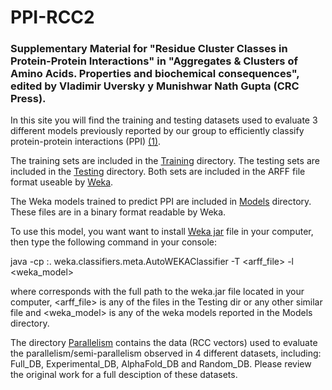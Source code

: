 # PPI-RCC2
<h3>Supplementary Material for "Residue Cluster Classes in Protein-Protein Interactions" in "Aggregates &amp; Clusters of Amino Acids. Properties and biochemical consequences", edited by Vladimir Uversky y Munishwar Nath Gupta (CRC Press).</h3>

In this site you will find the training and testing datasets used to evaluate 3 different models previously reported by our group to efficiently classify protein-protein interactions (PPI) <a href="https://pubmed.ncbi.nlm.nih.gov/32640745/">(1)</a>.

The training sets are included in the <a href="https://github.com/gdelrioifc/PPI-RCC2/tree/main/Training">Training</a> directory. The testing sets are included in the <a href="https://github.com/gdelrioifc/PPI-RCC2/tree/main/Testing">Testing</a> directory. Both sets are included in the ARFF file format useable by <a href="https://ml.cms.waikato.ac.nz/weka/">Weka</a>.

The Weka models trained to predict PPI are included in <a href="https://github.com/gdelrioifc/PPI-RCC2/tree/main/Models">Models</a> directory. These files are in a binary format readable by Weka.

To use this model, you want want to install <a href="https://waikato.github.io/weka-wiki/downloading_weka/">Weka jar</a> file in your computer, then type the following command in your console:

java -cp <weka-jar>:. weka.classifiers.meta.AutoWEKAClassifier -T <arff_file> -l <weka_model>

where <weka-jar> corresponds with the full path to the weka.jar file located in your computer, <arff_file> is any of the files in the Testing dir or any other similar file and <weka_model> is any of the weka models reported in the Models directory.

The directory <a href="https://github.com/gdelrioifc/PPI-RCC2/tree/main/Parallelism">Parallelism</a> contains the data (RCC vectors) used to evaluate the parallelism/semi-parallelism observed in 4 different datasets, including: Full_DB, Experimental_DB, AlphaFold_DB and Random_DB. Please review the original work for a full desciption of these datasets.
